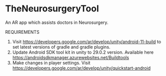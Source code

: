 # TheNeurosurgeryTool
An AR app which assists doctors in Neurosurgery.

REQUIREMENTS   
1. Visit https://developers.google.com/ar/develop/unity/android-11-build to set latest versions of gradle and gradle plugins.  
2. Update Android SDK tool kit in unity to 29.0.2 version. Available here https://androidsdkmanager.azurewebsites.net/Buildtools  
3. Make changes in player settings. Visit https://developers.google.com/ar/develop/unity/quickstart-android  
